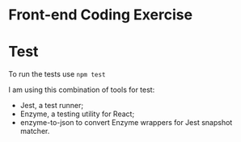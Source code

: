 # Front-end Coding Exercise

# Test
To run the tests use ```npm test```

I am using this combination of tools for test:
- Jest, a test runner;
- Enzyme, a testing utility for React;
- enzyme-to-json to convert Enzyme wrappers for Jest snapshot matcher.
